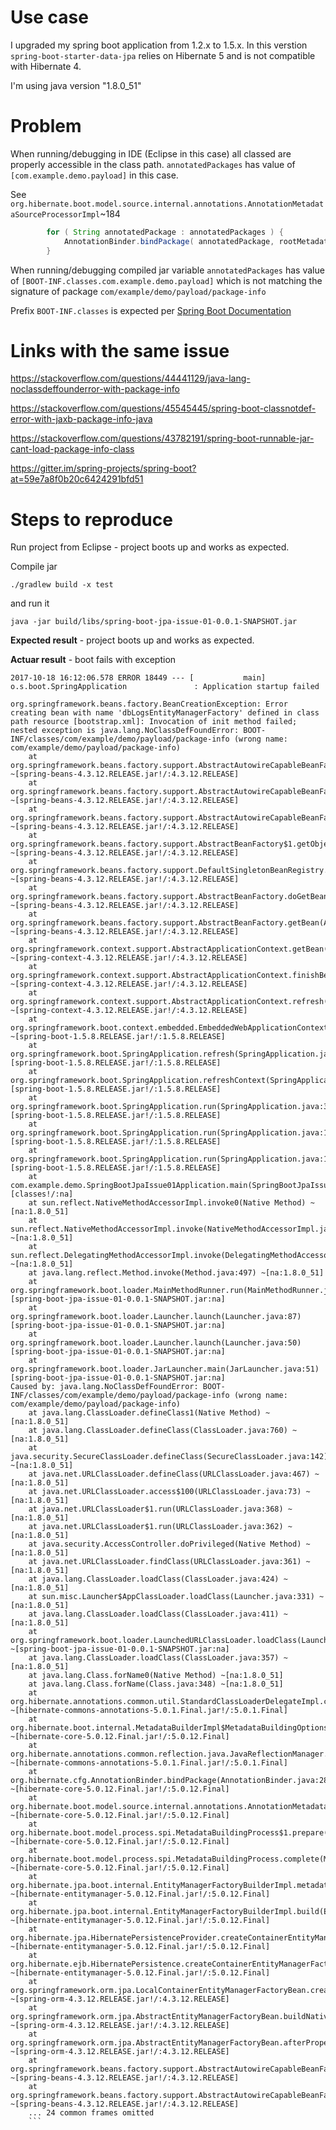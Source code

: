 # Use case

I upgraded my spring boot application from 1.2.x to 1.5.x. In this verstion `spring-boot-starter-data-jpa` relies on Hibernate 5 and is not compatible with Hibernate 4.

I'm using java version "1.8.0_51"

# Problem

When running/debugging in IDE (Eclipse in this case) all classed are properly accessible in the class path. `annotatedPackages` has value of `[com.example.demo.payload]` in this case.

See `org.hibernate.boot.model.source.internal.annotations.AnnotationMetadataSourceProcessorImpl`~184

```java
		for ( String annotatedPackage : annotatedPackages ) {
			AnnotationBinder.bindPackage( annotatedPackage, rootMetadataBuildingContext );
		}
```

When running/debugging compiled jar  variable `annotatedPackages` has value of `[BOOT-INF.classes.com.example.demo.payload]` which is not matching the signature of package `com/example/demo/payload/package-info`

Prefix `BOOT-INF.classes` is expected per [Spring Boot Documentation](https://docs.spring.io/spring-boot/docs/current/reference/html/executable-jar.html#executable-jar-jar-file-structure)

# Links with the same issue

https://stackoverflow.com/questions/44441129/java-lang-noclassdeffounderror-with-package-info

https://stackoverflow.com/questions/45545445/spring-boot-classnotdef-error-with-jaxb-package-info-java

https://stackoverflow.com/questions/43782191/spring-boot-runnable-jar-cant-load-package-info-class

https://gitter.im/spring-projects/spring-boot?at=59e7a8f0b20c6424291bfd51


# Steps to reproduce 
Run project from Eclipse - project boots up and works as expected.

Compile jar

```
./gradlew build -x test
```

and run it

```
java -jar build/libs/spring-boot-jpa-issue-01-0.0.1-SNAPSHOT.jar
```

**Expected result** - project boots up and works as expected.

**Actuar result** - boot fails with exception 

```
2017-10-18 16:12:06.578 ERROR 18449 --- [           main] o.s.boot.SpringApplication               : Application startup failed

org.springframework.beans.factory.BeanCreationException: Error creating bean with name 'dbLogsEntityManagerFactory' defined in class path resource [bootstrap.xml]: Invocation of init method failed; nested exception is java.lang.NoClassDefFoundError: BOOT-INF/classes/com/example/demo/payload/package-info (wrong name: com/example/demo/payload/package-info)
	at org.springframework.beans.factory.support.AbstractAutowireCapableBeanFactory.initializeBean(AbstractAutowireCapableBeanFactory.java:1628) ~[spring-beans-4.3.12.RELEASE.jar!/:4.3.12.RELEASE]
	at org.springframework.beans.factory.support.AbstractAutowireCapableBeanFactory.doCreateBean(AbstractAutowireCapableBeanFactory.java:555) ~[spring-beans-4.3.12.RELEASE.jar!/:4.3.12.RELEASE]
	at org.springframework.beans.factory.support.AbstractAutowireCapableBeanFactory.createBean(AbstractAutowireCapableBeanFactory.java:483) ~[spring-beans-4.3.12.RELEASE.jar!/:4.3.12.RELEASE]
	at org.springframework.beans.factory.support.AbstractBeanFactory$1.getObject(AbstractBeanFactory.java:306) ~[spring-beans-4.3.12.RELEASE.jar!/:4.3.12.RELEASE]
	at org.springframework.beans.factory.support.DefaultSingletonBeanRegistry.getSingleton(DefaultSingletonBeanRegistry.java:230) ~[spring-beans-4.3.12.RELEASE.jar!/:4.3.12.RELEASE]
	at org.springframework.beans.factory.support.AbstractBeanFactory.doGetBean(AbstractBeanFactory.java:302) ~[spring-beans-4.3.12.RELEASE.jar!/:4.3.12.RELEASE]
	at org.springframework.beans.factory.support.AbstractBeanFactory.getBean(AbstractBeanFactory.java:197) ~[spring-beans-4.3.12.RELEASE.jar!/:4.3.12.RELEASE]
	at org.springframework.context.support.AbstractApplicationContext.getBean(AbstractApplicationContext.java:1078) ~[spring-context-4.3.12.RELEASE.jar!/:4.3.12.RELEASE]
	at org.springframework.context.support.AbstractApplicationContext.finishBeanFactoryInitialization(AbstractApplicationContext.java:857) ~[spring-context-4.3.12.RELEASE.jar!/:4.3.12.RELEASE]
	at org.springframework.context.support.AbstractApplicationContext.refresh(AbstractApplicationContext.java:543) ~[spring-context-4.3.12.RELEASE.jar!/:4.3.12.RELEASE]
	at org.springframework.boot.context.embedded.EmbeddedWebApplicationContext.refresh(EmbeddedWebApplicationContext.java:122) ~[spring-boot-1.5.8.RELEASE.jar!/:1.5.8.RELEASE]
	at org.springframework.boot.SpringApplication.refresh(SpringApplication.java:693) [spring-boot-1.5.8.RELEASE.jar!/:1.5.8.RELEASE]
	at org.springframework.boot.SpringApplication.refreshContext(SpringApplication.java:360) [spring-boot-1.5.8.RELEASE.jar!/:1.5.8.RELEASE]
	at org.springframework.boot.SpringApplication.run(SpringApplication.java:303) [spring-boot-1.5.8.RELEASE.jar!/:1.5.8.RELEASE]
	at org.springframework.boot.SpringApplication.run(SpringApplication.java:1118) [spring-boot-1.5.8.RELEASE.jar!/:1.5.8.RELEASE]
	at org.springframework.boot.SpringApplication.run(SpringApplication.java:1107) [spring-boot-1.5.8.RELEASE.jar!/:1.5.8.RELEASE]
	at com.example.demo.SpringBootJpaIssue01Application.main(SpringBootJpaIssue01Application.java:24) [classes!/:na]
	at sun.reflect.NativeMethodAccessorImpl.invoke0(Native Method) ~[na:1.8.0_51]
	at sun.reflect.NativeMethodAccessorImpl.invoke(NativeMethodAccessorImpl.java:62) ~[na:1.8.0_51]
	at sun.reflect.DelegatingMethodAccessorImpl.invoke(DelegatingMethodAccessorImpl.java:43) ~[na:1.8.0_51]
	at java.lang.reflect.Method.invoke(Method.java:497) ~[na:1.8.0_51]
	at org.springframework.boot.loader.MainMethodRunner.run(MainMethodRunner.java:48) [spring-boot-jpa-issue-01-0.0.1-SNAPSHOT.jar:na]
	at org.springframework.boot.loader.Launcher.launch(Launcher.java:87) [spring-boot-jpa-issue-01-0.0.1-SNAPSHOT.jar:na]
	at org.springframework.boot.loader.Launcher.launch(Launcher.java:50) [spring-boot-jpa-issue-01-0.0.1-SNAPSHOT.jar:na]
	at org.springframework.boot.loader.JarLauncher.main(JarLauncher.java:51) [spring-boot-jpa-issue-01-0.0.1-SNAPSHOT.jar:na]
Caused by: java.lang.NoClassDefFoundError: BOOT-INF/classes/com/example/demo/payload/package-info (wrong name: com/example/demo/payload/package-info)
	at java.lang.ClassLoader.defineClass1(Native Method) ~[na:1.8.0_51]
	at java.lang.ClassLoader.defineClass(ClassLoader.java:760) ~[na:1.8.0_51]
	at java.security.SecureClassLoader.defineClass(SecureClassLoader.java:142) ~[na:1.8.0_51]
	at java.net.URLClassLoader.defineClass(URLClassLoader.java:467) ~[na:1.8.0_51]
	at java.net.URLClassLoader.access$100(URLClassLoader.java:73) ~[na:1.8.0_51]
	at java.net.URLClassLoader$1.run(URLClassLoader.java:368) ~[na:1.8.0_51]
	at java.net.URLClassLoader$1.run(URLClassLoader.java:362) ~[na:1.8.0_51]
	at java.security.AccessController.doPrivileged(Native Method) ~[na:1.8.0_51]
	at java.net.URLClassLoader.findClass(URLClassLoader.java:361) ~[na:1.8.0_51]
	at java.lang.ClassLoader.loadClass(ClassLoader.java:424) ~[na:1.8.0_51]
	at sun.misc.Launcher$AppClassLoader.loadClass(Launcher.java:331) ~[na:1.8.0_51]
	at java.lang.ClassLoader.loadClass(ClassLoader.java:411) ~[na:1.8.0_51]
	at org.springframework.boot.loader.LaunchedURLClassLoader.loadClass(LaunchedURLClassLoader.java:94) ~[spring-boot-jpa-issue-01-0.0.1-SNAPSHOT.jar:na]
	at java.lang.ClassLoader.loadClass(ClassLoader.java:357) ~[na:1.8.0_51]
	at java.lang.Class.forName0(Native Method) ~[na:1.8.0_51]
	at java.lang.Class.forName(Class.java:348) ~[na:1.8.0_51]
	at org.hibernate.annotations.common.util.StandardClassLoaderDelegateImpl.classForName(StandardClassLoaderDelegateImpl.java:57) ~[hibernate-commons-annotations-5.0.1.Final.jar!/:5.0.1.Final]
	at org.hibernate.boot.internal.MetadataBuilderImpl$MetadataBuildingOptionsImpl$4.classForName(MetadataBuilderImpl.java:758) ~[hibernate-core-5.0.12.Final.jar!/:5.0.12.Final]
	at org.hibernate.annotations.common.reflection.java.JavaReflectionManager.packageForName(JavaReflectionManager.java:148) ~[hibernate-commons-annotations-5.0.1.Final.jar!/:5.0.1.Final]
	at org.hibernate.cfg.AnnotationBinder.bindPackage(AnnotationBinder.java:281) ~[hibernate-core-5.0.12.Final.jar!/:5.0.12.Final]
	at org.hibernate.boot.model.source.internal.annotations.AnnotationMetadataSourceProcessorImpl.prepare(AnnotationMetadataSourceProcessorImpl.java:186) ~[hibernate-core-5.0.12.Final.jar!/:5.0.12.Final]
	at org.hibernate.boot.model.process.spi.MetadataBuildingProcess$1.prepare(MetadataBuildingProcess.java:156) ~[hibernate-core-5.0.12.Final.jar!/:5.0.12.Final]
	at org.hibernate.boot.model.process.spi.MetadataBuildingProcess.complete(MetadataBuildingProcess.java:253) ~[hibernate-core-5.0.12.Final.jar!/:5.0.12.Final]
	at org.hibernate.jpa.boot.internal.EntityManagerFactoryBuilderImpl.metadata(EntityManagerFactoryBuilderImpl.java:847) ~[hibernate-entitymanager-5.0.12.Final.jar!/:5.0.12.Final]
	at org.hibernate.jpa.boot.internal.EntityManagerFactoryBuilderImpl.build(EntityManagerFactoryBuilderImpl.java:874) ~[hibernate-entitymanager-5.0.12.Final.jar!/:5.0.12.Final]
	at org.hibernate.jpa.HibernatePersistenceProvider.createContainerEntityManagerFactory(HibernatePersistenceProvider.java:135) ~[hibernate-entitymanager-5.0.12.Final.jar!/:5.0.12.Final]
	at org.hibernate.ejb.HibernatePersistence.createContainerEntityManagerFactory(HibernatePersistence.java:50) ~[hibernate-entitymanager-5.0.12.Final.jar!/:5.0.12.Final]
	at org.springframework.orm.jpa.LocalContainerEntityManagerFactoryBean.createNativeEntityManagerFactory(LocalContainerEntityManagerFactoryBean.java:353) ~[spring-orm-4.3.12.RELEASE.jar!/:4.3.12.RELEASE]
	at org.springframework.orm.jpa.AbstractEntityManagerFactoryBean.buildNativeEntityManagerFactory(AbstractEntityManagerFactoryBean.java:370) ~[spring-orm-4.3.12.RELEASE.jar!/:4.3.12.RELEASE]
	at org.springframework.orm.jpa.AbstractEntityManagerFactoryBean.afterPropertiesSet(AbstractEntityManagerFactoryBean.java:359) ~[spring-orm-4.3.12.RELEASE.jar!/:4.3.12.RELEASE]
	at org.springframework.beans.factory.support.AbstractAutowireCapableBeanFactory.invokeInitMethods(AbstractAutowireCapableBeanFactory.java:1687) ~[spring-beans-4.3.12.RELEASE.jar!/:4.3.12.RELEASE]
	at org.springframework.beans.factory.support.AbstractAutowireCapableBeanFactory.initializeBean(AbstractAutowireCapableBeanFactory.java:1624) ~[spring-beans-4.3.12.RELEASE.jar!/:4.3.12.RELEASE]
	... 24 common frames omitted
	```